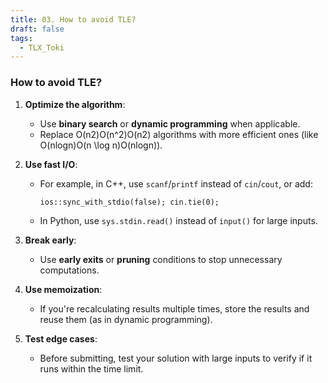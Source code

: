 ```yaml
---
title: 03. How to avoid TLE?
draft: false
tags:
  - TLX_Toki
---
```

### How to avoid TLE?

1. **Optimize the algorithm**:
    
    - Use **binary search** or **dynamic programming** when applicable.
    - Replace O(n2)O(n^2)O(n2) algorithms with more efficient ones (like O(nlog⁡n)O(n \log n)O(nlogn)).
2. **Use fast I/O**:
    
    - For example, in C++, use `scanf`/`printf` instead of `cin`/`cout`, or add:
        
        `ios::sync_with_stdio(false); cin.tie(0);`
		
        
    - In Python, use `sys.stdin.read()` instead of `input()` for large inputs.
1. **Break early**:
    
    - Use **early exits** or **pruning** conditions to stop unnecessary computations.
4. **Use memoization**:
    
    - If you're recalculating results multiple times, store the results and reuse them (as in dynamic programming).
5. **Test edge cases**:
    
    - Before submitting, test your solution with large inputs to verify if it runs within the time limit.